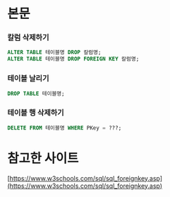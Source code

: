 # 본문

### 칼럼 삭제하기

```sql
ALTER TABLE 테이블명 DROP 칼럼명;
ALTER TABLE 테이블명 DROP FOREIGN KEY 칼럼명;
```

### 테이블 날리기

```sql
DROP TABLE 테이블명;
```

### 테이블 행 삭제하기

```sql
DELETE FROM 테이블명 WHERE PKey = ???;
```

# 참고한 사이트

[https://www.w3schools.com/sql/sql_foreignkey.asp](https://www.w3schools.com/sql/sql_foreignkey.asp)
